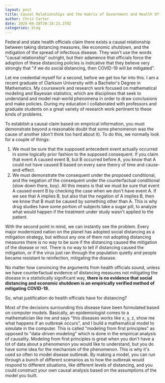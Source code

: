 ```yaml
---
layout: post
title: Causal Relationships and the Hubris of Government and Health Officials
author: Chris Carter
date: 2020-04-28T20:18:23.278Z
categories: blog
---
```

Federal and state health officials claim there exists a causal relationship between taking distancing measures, like economic shutdown, and the mitigation of the spread of infectious disease. They won't use the words "causal relationship" outright, but their adamence that officials force the adoption of these distancing policies is indicative that they believe very strongly that "if we do social distancing, then COVID-19 will be mitigated". 

Let me credential myself for a second, before we get too far into this. I am a recent graduate of Clarkson University with a Bachelor's Degree in Mathematics. My coursework and research work focused on mathematical modeling and Bayesian statistics, which are disciplines that seek to understand and model real-world phenomena in order to draw conclusions and make policies. During my education I collaborated with professors and graduate students on a great variety of research work pertinent to these kinds of problems.

To establish a causal claim based on empirical information, you must demonstrate beyond a reasonable doubt that some phenomenon was the cause of another (don't think too hard about it). To do this, we normally look for a couple of things:

1. We must be sure that the supposed antecedent event actually occurred in some logically prior fashion to the supposed consequent. If you claim that event A caused event B, but B occurred before A, you know that A could not have caused B based on every sane theory of time and cause-and-effect. 
2. We must demonstrate the consequent under the proposed conditional, and the negation of the consequent under the counterfactual conditional (slow down there, boy). All this means is that we must be sure that event A caused event B by checking the case when we don't have event A. If we see that A implies B, but also that the negation of A implies B, then we know that B must be caused by something other than A. This is why drug studies have some portion of subjects take a sugar pill, to analyze what would happen if the treatment under study wasn't applied to the patient.

With the second point in mind, we can instantly see the problem. Every major modernized nation on the planet has adopted social distancing as a mitigation strategy, but without any one of them not adopting distancing measures there is no way to be sure if the distancing caused the mitigation of the disease or not. There is no way to tell if distancing caused the mitigation, or if the virus just ran through the population quietly and people became resistant to reinfection, mitigating the disease.

No matter how convincing the arguments from health officials sound, unless we have counterfactual evidence of distancing measures not mitigating the disease in a statistically significant way, **there is no evidence that social distancing and economic shutdown is an empirically verified method of mitigating COVID-19.**

So, what justification do health officials have for distancing? 

Most of the decisions surrounding this disease have been formulated based on computer models. Basically, an epidemiologist comes to a mathematician like me and says "this diseases works like x, y, z, show me what happens if an outbreak occurs", and I build a mathematical model to simulate in the computer. This is called "modeling from first principles" as opposed to "data-driven modeling" which is done in the empirical analysis of causality. Modeling from first principles is great when you don't have a lot of data about a phenomenon you would like to understand, but you do have some idea for the mechanism of the phenomenon. This is why it's used so often to model disease outbreak. By making a model, you can run through a bunch of different scenarios as to how the outbreak would respond to different situations, like different levels of distancing, and you could construct your own causal analysis based on the assumptions of the model you built.